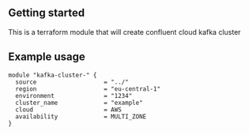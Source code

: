 ## Getting started

This is a terraform module that will create confluent cloud kafka cluster

## Example usage
``` hcl
module "kafka-cluster-" {
  source                   = "../"
  region                   = "eu-central-1"
  environment              = "1234"
  cluster_name             = "example"
  cloud                    = AWS
  availability             = MULTI_ZONE
}
```